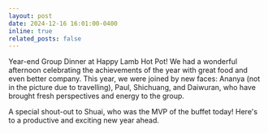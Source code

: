```yaml
---
layout: post
date: 2024-12-16 16:01:00-0400
inline: true
related_posts: false
---
```


Year-end Group Dinner at Happy Lamb Hot Pot! We had a wonderful afternoon celebrating the achievements of the year with great food and even better company. This year, we were joined by new faces: Ananya (not in the picture due to travelling), Paul, Shichuang, and Daiwuran, who have brought fresh perspectives and energy to the group.

A special shout-out to Shuai, who was the MVP of the buffet today! Here's to a productive and exciting new year ahead.
